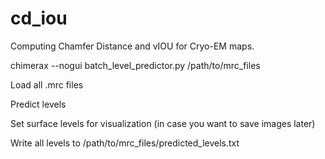 # cd_iou
Computing Chamfer Distance and vIOU for Cryo-EM maps.


chimerax --nogui batch_level_predictor.py /path/to/mrc_files

Load all .mrc files

Predict levels

Set surface levels for visualization (in case you want to save images later)

Write all levels to /path/to/mrc_files/predicted_levels.txt
